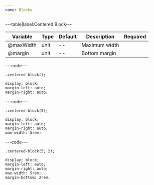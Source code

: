 ```yaml
---
name: Blocks
---
```


---table|label:Centered Block---

| Variable  | Type | Default | Description   | Required |
| --------- | ---- | ------- | ------------- | -------- |
| @maxWidth | unit | --      | Maximum width |          |
| @margin   | unit | --      | Bottom margin |          |

---code---

```less
.centered-block();
```

```less
display: block;
margin-left: auto;
margin-right: auto;
```

---code---

```less
.centered-block(5);
```

```less
display: block;
margin-left: auto;
margin-right: auto;
max-width: 5rem;
```

---code---

```less
.centered-block(5; 2);
```

```less
display: block;
margin-left: auto;
margin-right: auto;
max-width: 5rem;
margin-bottom: 2rem;
```